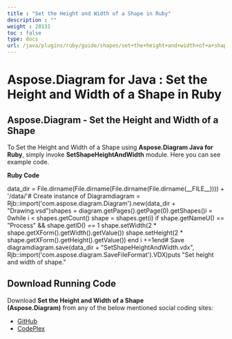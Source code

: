 ```yaml
---
title : "Set the Height and Width of a Shape in Ruby" 
description : "" 
weight : 20131 
toc : false
type: docs
url: /java/plugins/ruby/guide/shapes/set+the+height+and+width+of+a+shape+in+ruby/
---
```


# Aspose.Diagram for Java : Set the Height and Width of a Shape in Ruby


## Aspose.Diagram - Set the Height and Width of a Shape

To Set the Height and Width of a Shape using **Aspose.Diagram Java for Ruby**, simply invoke **SetShapeHeightAndWidth** module. Here you can see example code.

**Ruby Code**

data\_dir = File.dirname(File.dirname(File.dirname(File.dirname(\_\_FILE\_\_)))) + '/data/'# Create instance of Diagramdiagram = Rjb::import('com.aspose.diagram.Diagram').new(data\_dir + "Drawing.vsd")shapes = diagram.getPages().getPage(0).getShapes()i = 0while i < shapes.getCount()    shape = shapes.get(i)    if shape.getNameU() == "Process" && shape.getID() == 1        shape.setWidth(2 \* shape.getXForm().getWidth().getValue())        shape.setHeight(2 \* shape.getXForm().getHeight().getValue())    end    i +=1end# Save diagramdiagram.save(data\_dir + "SetShapeHeightAndWidth.vdx", Rjb::import('com.aspose.diagram.SaveFileFormat').VDX)puts "Set height and width of shape."

## Download Running Code

Download **Set the Height and Width of a Shape (Aspose.Diagram)** from any of the below mentioned social coding sites:

*   [GitHub](https://github.com/asposediagram/Aspose.Diagram-for-Java/blob/master/Plugins/Aspose_Diagram_Java_for_Ruby/lib/asposediagramjava/Shapes/setshapeheightandwidth.rb)
*   [CodePlex](https://asposediagramjavaruby.codeplex.com/SourceControl/latest#lib/asposediagramjava/Shapes/setshapeheightandwidth.rb)

